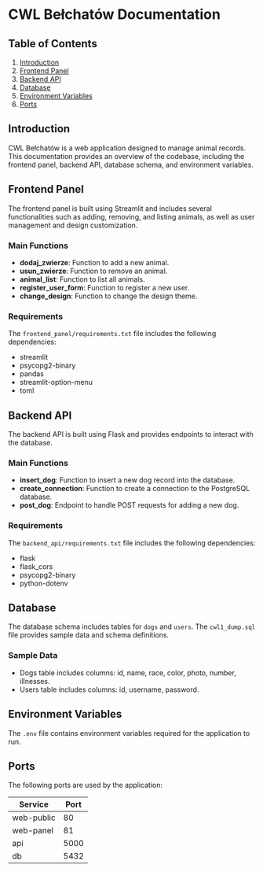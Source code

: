 # CWL Bełchatów Documentation

## Table of Contents
1. [Introduction](#introduction)
2. [Frontend Panel](#frontend-panel)
3. [Backend API](#backend-api)
4. [Database](#database)
5. [Environment Variables](#environment-variables)
6. [Ports](#ports)

## Introduction
CWL Bełchatów is a web application designed to manage animal records. This documentation provides an overview of the codebase, including the frontend panel, backend API, database schema, and environment variables.

## Frontend Panel
The frontend panel is built using Streamlit and includes several functionalities such as adding, removing, and listing animals, as well as user management and design customization.

### Main Functions
- **dodaj_zwierze**: Function to add a new animal.
- **usun_zwierze**: Function to remove an animal.
- **animal_list**: Function to list all animals.
- **register_user_form**: Function to register a new user.
- **change_design**: Function to change the design theme.

### Requirements
The `frontend_panel/requirements.txt` file includes the following dependencies:
- streamlit
- psycopg2-binary
- pandas
- streamlit-option-menu
- toml

## Backend API
The backend API is built using Flask and provides endpoints to interact with the database.

### Main Functions
- **insert_dog**: Function to insert a new dog record into the database.
- **create_connection**: Function to create a connection to the PostgreSQL database.
- **post_dog**: Endpoint to handle POST requests for adding a new dog.

### Requirements
The `backend_api/requirements.txt` file includes the following dependencies:
- flask
- flask_cors
- psycopg2-binary
- python-dotenv

## Database
The database schema includes tables for `dogs` and `users`. The `cwl1_dump.sql` file provides sample data and schema definitions.

### Sample Data
- Dogs table includes columns: id, name, race, color, photo, number, illnesses.
- Users table includes columns: id, username, password.

## Environment Variables
The `.env` file contains environment variables required for the application to run.


## Ports
The following ports are used by the application:

| Service       | Port |
|---------------|------|
| web-public    | 80   |
| web-panel     | 81   |
| api           | 5000 |
| db            | 5432 |
